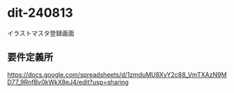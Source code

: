 # dit-240813
イラストマスタ登録画面

## 要件定義所
https://docs.google.com/spreadsheets/d/1zmduMU8XyY2c88_VmTXAzN9MD77_9RnfBv0kWkX8eJ4/edit?usp=sharing
